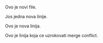 Ovo je novi file.

Jos jedna nova linije.

Ovo je nova linija.

Ovo je linija koja ce uzrokovati merge conflict.
